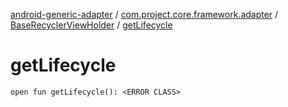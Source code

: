 [android-generic-adapter](../../index.md) / [com.project.core.framework.adapter](../index.md) / [BaseRecyclerViewHolder](index.md) / [getLifecycle](./get-lifecycle.md)

# getLifecycle

`open fun getLifecycle(): <ERROR CLASS>`